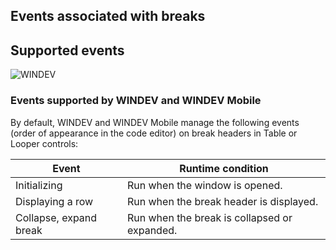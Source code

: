 
## Events associated with breaks
			

<a name="NOTE1"></a>
<a name="NOTE1_1"></a>


## Supported events
<a name="supported_events_ELTTEXTE000096"></a>
![WINDEV](https://doc.pcsoft.fr/ext/images/us/WD.png) 

### Events supported by WINDEV and WINDEV Mobile
<a name="events_supported_windev_and_windev_mobile_ELTPARAGRAPHE000011"></a>

By default, WINDEV and WINDEV Mobile manage the following events (order of appearance in the code editor) on break headers in Table or Looper controls:

| Event | Runtime condition |
| --- | --- |
| Initializing | Run when the window is opened. |
| Displaying a row | Run when the break header is displayed. |
| Collapse, expand break | Run when the break is collapsed or expanded. |






